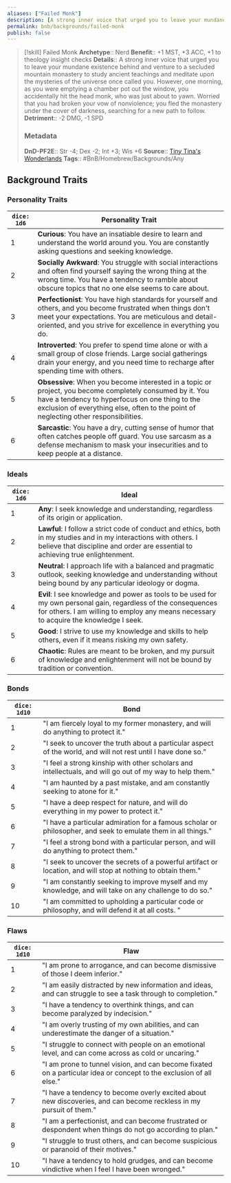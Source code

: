 ```yaml
---
aliases: ["Failed Monk"]
description: [A strong inner voice that urged you to leave your mundane existence behind and venture to a secluded mountain monastery to study ancient teachings and meditate upon the mysteries of the universe once called you. However...]
permalink: bnb/backgrounds/failed-monk
publish: false
---
```


> [!skill] Failed Monk
> **Archetype**:: Nerd
> **Benefit**:: +1 MST, +3 ACC, +1 to theology insight checks
> **Details**:: A strong inner voice that urged you to leave your mundane existence behind and venture to a secluded mountain monastery to study ancient teachings and meditate upon the mysteries of the universe once called you. However, one morning, as you were emptying a chamber pot out the window, you accidentally hit the head monk, who was just about to yawn. Worried that you had broken your vow of nonviolence; you fled the monastery under the cover of darkness, searching for a new path to follow.
> **Detriment**:: -2 DMG, -1 SPD
> ### Metadata
> **DnD-PF2E**:: Str -4; Dex -2; Int +3; Wis +6
> **Source**:: [Tiny Tina's Wonderlands](https://playwonderlands.2k.com)
> **Tags**:: #BnB/Homebrew/Backgrounds/Any

## Background Traits

### Personality Traits

| `dice: 1d6` | Personality Trait                                                                                                                                                                                                                                   |
|-------------|-----------------------------------------------------------------------------------------------------------------------------------------------------------------------------------------------------------------------------------------------------|
| 1           | **Curious**: You have an insatiable desire to learn and understand the world around you. You are constantly asking questions and seeking knowledge.                                                                                                 |
| 2           | **Socially Awkward**: You struggle with social interactions and often find yourself saying the wrong thing at the wrong time. You have a tendency to ramble about obscure topics that no one else seems to care about.                              |
| 3           | **Perfectionist**: You have high standards for yourself and others, and you become frustrated when things don't meet your expectations. You are meticulous and detail-oriented, and you strive for excellence in everything you do.                 |
| 4           | **Introverted**: You prefer to spend time alone or with a small group of close friends. Large social gatherings drain your energy, and you need time to recharge after spending time with others.                                                   |
| 5           | **Obsessive**: When you become interested in a topic or project, you become completely consumed by it. You have a tendency to hyperfocus on one thing to the exclusion of everything else, often to the point of neglecting other responsibilities. |
| 6           | **Sarcastic**: You have a dry, cutting sense of humor that often catches people off guard. You use sarcasm as a defense mechanism to mask your insecurities and to keep people at a distance.                                                       |

### Ideals

| `dice: 1d6` | Ideal                                                                                                                                                                                                     |
|-------------|-----------------------------------------------------------------------------------------------------------------------------------------------------------------------------------------------------------|
| 1           | **Any**:   I seek knowledge and understanding, regardless of its origin or application.                                                                                                                   |
| 2           | **Lawful**: I follow a strict code of conduct and ethics, both in my studies and in my interactions with others. I believe that discipline and order are essential to achieving true enlightenment.       |
| 3           | **Neutral**:  I approach life with a balanced and pragmatic outlook, seeking knowledge and understanding without being bound by any particular ideology or dogma.                                         |
| 4           | **Evil**:  I see knowledge and power as tools to be used for my own personal gain, regardless of the consequences for others. I am willing to employ any means necessary to acquire the knowledge I seek. |
| 5           | **Good**: I strive to use my knowledge and skills to help others, even if it means risking my own safety.                                                                                                 |
| 6           | **Chaotic**: Rules are meant to be broken, and my pursuit of knowledge and enlightenment will not be bound by tradition or convention.                                                                    |

### Bonds

| `dice: 1d10` | Bond                                                                                                          |
|--------------|---------------------------------------------------------------------------------------------------------------|
| 1            | "I am fiercely loyal to my former monastery, and will do anything to protect it."                             |
| 2            | "I seek to uncover the truth about a particular aspect of the world, and will not rest until I have done so." |
| 3            | "I feel a strong kinship with other scholars and intellectuals, and will go out of my way to help them."      |
| 4            | "I am haunted by a past mistake, and am constantly seeking to atone for it."                                  |
| 5            | "I have a deep respect for nature, and will do everything in my power to protect it."                         |
| 6            | "I have a particular admiration for a famous scholar or philosopher, and seek to emulate them in all things." |
| 7            | "I feel a strong bond with a particular person, and will do anything to protect them."                        |
| 8            | "I seek to uncover the secrets of a powerful artifact or location, and will stop at nothing to obtain them."  |
| 9            | "I am constantly seeking to improve myself and my knowledge, and will take on any challenge to do so."        |
| 10           | "I am committed to upholding a particular code or philosophy, and will defend it at all costs. "              |

### Flaws

| `dice: 1d10` | Flaw                                                                                                                |
|--------------|---------------------------------------------------------------------------------------------------------------------|
| 1            | "I am prone to arrogance, and can become dismissive of those I deem inferior."                                      |
| 2            | "I am easily distracted by new information and ideas, and can struggle to see a task through to completion."        |
| 3            | "I have a tendency to overthink things, and can become paralyzed by indecision."                                    |
| 4            | "I am overly trusting of my own abilities, and can underestimate the danger of a situation."                        |
| 5            | "I struggle to connect with people on an emotional level, and can come across as cold or uncaring."                 |
| 6            | "I am prone to tunnel vision, and can become fixated on a particular idea or concept to the exclusion of all else." |
| 7            | "I have a tendency to become overly excited about new discoveries, and can become reckless in my pursuit of them."  |
| 8            | "I am a perfectionist, and can become frustrated or despondent when things do not go according to plan."            |
| 9            | "I struggle to trust others, and can become suspicious or paranoid of their motives."                               |
| 10           | "I have a tendency to hold grudges, and can become vindictive when I feel I have been wronged."                     |

